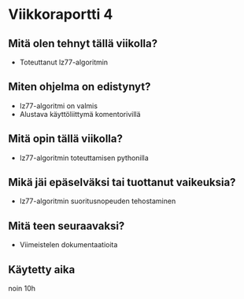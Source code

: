 # Viikkoraportti 4

## Mitä olen tehnyt tällä viikolla?
* Toteuttanut lz77-algoritmin

## Miten ohjelma on edistynyt?
* lz77-algoritmi on valmis
* Alustava käyttöliittymä komentorivillä 

## Mitä opin tällä viikolla?
* lz77-algoritmin toteuttamisen pythonilla

## Mikä jäi epäselväksi tai tuottanut vaikeuksia?
- lz77-algoritmin suoritusnopeuden tehostaminen

## Mitä teen seuraavaksi?
* Viimeistelen dokumentaatioita

## Käytetty aika
noin 10h